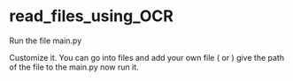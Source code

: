 # read_files_using_OCR

Run the file main.py

Customize it.
  You can go into files and add your own file ( or ) give the path of the file to the main.py 
  now run it.
